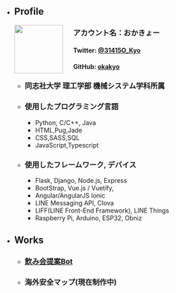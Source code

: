 
- ## Profile
    <img src="https://pbs.twimg.com/profile_images/1084347863428083712/ER7w9P96_400x400.jpg" width=110px height=110px style="float:left; margin-right:5%;">
    <h3> アカウント名：おかきょー</h3>
        <h4>Twitter: <a href="https://twitter.com/31415O_Kyo">@31415O_Kyo</a></h4> 
        <h4>GitHub: <a href="https://github.com/okakyo">okakyo</a></h4>

    - ### 同志社大学 理工学部 機械システム学科所属
    - ### 使用したプログラミング言語
        - Python, C/C++, Java
        - HTML,Pug,Jade
        - CSS,SASS,SQL 
        - JavaScript,Typescript
    - ### 使用したフレームワーク, デバイス
        - Flask, Django, Node.js, Express
        - BootStrap, Vue.js / Vuetify,
        - Angular/AngularJS Ionic
        - LINE Messaging API, Clova
        - LIFF(LINE Front-End Framework), LINE Things
        - Raspberry Pi, Arduino, ESP32, Obniz

- ## Works
    - ### [飲み会提案Bot](https://www.line-community.me/bot_detail?botid=5baf522e851f74632343b187)
    -  ### 海外安全マップ(現在制作中) 

    
        
